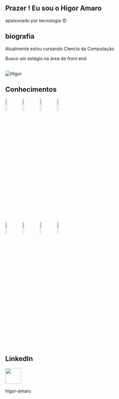 ## Prazer ! Eu sou o Higor Amaro

apaixonado por tecnologia 😍 
## biografia
 Atualmente estou cursando Ciencia da Computação
 
 Busco um estágio na área de front end

<div  style="display:inline_block"><br>
  
  <img alight="right" alt="Higor" src="https://cdn.discordapp.com/attachments/887510228860534787/887510265283874816/perfi.gif">

</div>

## Conhecimentos
<code><img width="10%" src=" https://www.vectorlogo.zone/logos/python/python-ar21.svg "></code> 
<code><img width="10%" src=" https://www.vectorlogo.zone/logos/java/java-ar21.svg "></code> 
<code><img width="10%" src=" https://www.vectorlogo. zone/logos/w3_html5/w3_html5-ar21.svg "></code> 
<code><img width="10%" src=" https://www.vectorlogo.zone/logos/w3_css/w3_css-ar21.svg "></code> 
<br /> 
<code><img width="10%" src=" https://www.vectorlogo.zone/logos/reactjs/reactjs-ar21.svg "></code>
<code><img width="10%" src=" https://www.vectorlogo.zone/logos/git-scm/git-scm-ar21.svg "></code> 
<code><img width= "10%" src="https://www.vectorlogo.zone/logos/github/github-ar21.svg "></code> 
<code><img width="10%" src=" https://www.vectorlogo.zone/logos /canva/canva-ar21.svg "></code>

## LinkedIn 
   <img height="50" href="https://www.linkedin.com/in/higor-amaro" src="https://cdn2.iconfinder.com/data/icons/social-icon-3/512/social_style_3_in-306.png"/>

higor-amaro
